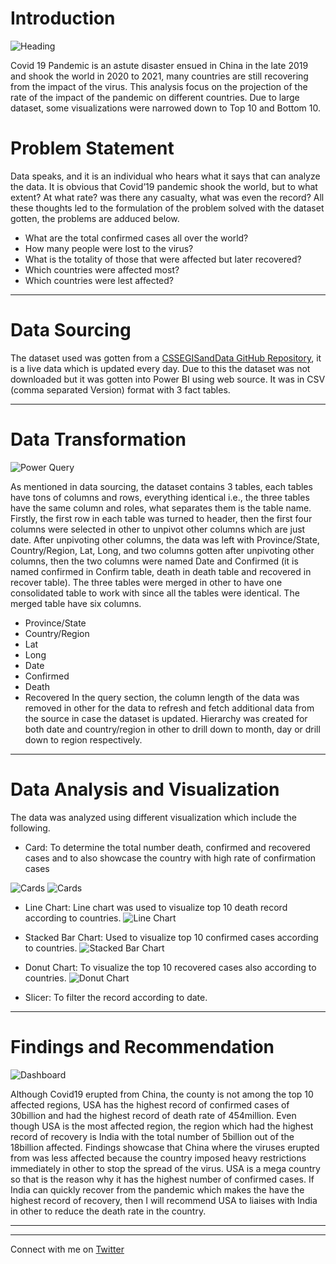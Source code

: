 # Introduction

![Heading](https://github.com/Mr-Art-coder/Covid19-Data-Analysis/blob/main/PANDEMIC.jpg)

Covid 19 Pandemic is an astute disaster ensued in China in the late 2019 and shook the world in 2020 to 2021, many countries are still recovering from the impact of the virus. 
This analysis focus on the projection of the rate of the impact of the pandemic on different countries. Due to large dataset, some visualizations were narrowed down to Top 10 and Bottom 10.

# Problem Statement

Data speaks, and it is an individual who hears what it says that can analyze the data. It is obvious that Covid’19 pandemic shook the world, but to what extent? At what rate? was there any casualty, what was even the record? All these thoughts led to the formulation of the problem solved with the dataset gotten, the problems are adduced below.
- What are the total confirmed cases all over the world?
- How many people were lost to the virus?
- What is the totality of those that were affected but later recovered?
- Which countries were affected most?
- Which countries were lest affected?
----

# Data Sourcing

The dataset used was gotten from a [CSSEGISandData GitHub Repository](https://github.com/CSSEGISandData/COVID-19/tree/master/csse_covid_19_data), it is a live data which is updated every day. Due to this the dataset was not downloaded but it was gotten into Power BI using web source. It was in CSV (comma separated Version) format with 3 fact tables. 

----

# Data Transformation
![Power Query](https://github.com/Mr-Art-coder/Covid19-Data-Analysis/blob/main/Power%20Query.JPG)

As mentioned in data sourcing, the dataset contains 3 tables, each tables have tons of columns and rows, everything identical i.e., the three tables have the same column and roles, what separates them is the table name. 
Firstly, the first row in each table was turned to header, then the first four columns were selected in other to unpivot other columns which are just date. After unpivoting other columns, the data was left with Province/State, Country/Region, Lat, Long, and two columns gotten after unpivoting other columns, then the two columns were named Date and Confirmed (it is named confirmed in Confirm table, death in death table and recovered in recover table).
The three tables were merged in other to have one consolidated table to work with since all the tables were identical. The merged table have six columns.
- Province/State
- Country/Region
- Lat
- Long
- Date
- Confirmed
- Death
- Recovered
In the query section, the column length of the data was removed in other for the data to refresh and fetch additional data from the source in case the dataset is updated.
Hierarchy was created for both date and country/region in other to drill down to month, day or drill down to region respectively.

----

# Data Analysis and Visualization
The data was analyzed using different visualization which include the following.
- Card: To determine the total number death, confirmed and recovered cases and to also showcase the country with high rate of confirmation cases

![Cards](https://github.com/Mr-Art-coder/Covid19-Data-Analysis/blob/main/Cards.JPG) ![Cards](https://github.com/Mr-Art-coder/Covid19-Data-Analysis/blob/main/Card%20Most%20Affected.JPG)

- Line Chart: Line chart was used to visualize top 10 death record according to countries.
![Line Chart](https://github.com/Mr-Art-coder/Covid19-Data-Analysis/blob/main/Line%20Chart.JPG)

- Stacked Bar Chart: Used to visualize top 10 confirmed cases according to countries.
 ![Stacked Bar Chart](https://github.com/Mr-Art-coder/Covid19-Data-Analysis/blob/main/Stacked%20Bar%20Chart.JPG)
 
- Donut Chart: To visualize the top 10 recovered cases also according to countries.
![Donut Chart](https://github.com/Mr-Art-coder/Covid19-Data-Analysis/blob/main/Donut%20Chart.JPG)

- Slicer: To filter the record according to date.

----

# Findings and Recommendation
![Dashboard](https://github.com/Mr-Art-coder/Covid19-Data-Analysis/blob/main/Dashboard.JPG)

Although Covid19 erupted from China, the county is not among the top 10 affected regions, USA has the highest record of confirmed cases of 30billion and had the highest record of death rate of 454million.   Even though USA is the most affected region, the region which had the highest record of recovery is India with the total number of 5billion out of the 18billion affected.
Findings showcase that China where the viruses erupted from was less affected because the country imposed heavy restrictions immediately in other to stop the spread of the virus. USA is a mega country so that is the reason why it has the highest number of confirmed cases. If India can quickly recover from the pandemic which makes the have the highest record of recovery, then I will recommend USA to liaises with India in other to reduce the death rate in the country.

----
----

Connect with me on [Twitter](https://twitter.com/Mr_Art_officia)





